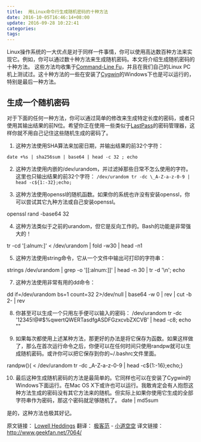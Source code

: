 ```yaml
---
title:  用Linux命令行生成随机密码的十种方法
date: 2016-10-05T16:46:14+08:00
update: 2016-09-28 10:22:41
categories:
tags:
---
```


Linux操作系统的一大优点是对于同样一件事情，你可以使用高达数百种方法来实现它。例如，你可以通过数十种方法来生成随机密码。本文将介绍生成随机密码的十种方法。
这些方法均收集于[Command-Line Fu](http://www.commandlinefu.com/commands/matching/random-password/cmFuZG9tIHBhc3N3b3Jk/sort-by-votes "commandlinefu.com")，并且在我们自己的Linux PC机上测试过。这十种方法的一些在安装了[Cygwin](http://www.cygwin.com/ "cygwin")的Windows下也是可以运行的，特别是最后一种方法。

生成一个随机密码
----------------

对于下面的任何一种方法，你可以通过简单的修改来生成特定长度的密码，或者只使用其输出结果的前N位。希望你正在使用一些类似于[LastPass](http://www.lastpass.com/ "lastpass")的密码管理器，这样你就不用自己记住这些随机生成的密码了。

1. 这种方法使用SHA算法来加密日期，并输出结果的前32个字符：

`date +%s | sha256sum | base64 | head -c 32 ; echo`


2. 这种方法使用内嵌的/dev/urandom，并过滤掉那些日常不怎么使用的字符。这里也只输出结果的前32个字符：
`/dev/urandom tr -dc \_A-Z-a-z-0-9 | head -c${1:-32};echo;`

3. 这种方法使用openssl的随机函数。如果你的系统也许没有安装openssl，你可以尝试其它九种方法或自己安装openssl。

openssl rand -base64 32


4. 这种方法类似于之前的urandom，但它是反向工作的。Bash的功能是非常强大的！

tr -cd '\[:alnum:\]' < /dev/urandom | fold -w30 | head -n1


5. 这种方法使用string命令，它从一个文件中输出可打印的字符串：

strings /dev/urandom | grep -o '\[\[:alnum:\]\]' | head -n 30 | tr -d '\\n'; echo


7. 这种方法使用非常有用的dd命令：


dd if=/dev/urandom bs=1 count=32 2>/dev/null | base64 -w 0 | rev | cut -b 2- | rev


8. 你甚至可以生成一个只用左手便可以输入的密码：
/dev/urandom tr -dc '12345!@\#$%qwertQWERTasdfgASDFGzxcvbZXCVB' | head -c8; echo ""

9. 如果每次都使用上述某种方法，那更好的办法是将它保存为函数。如果这样做了，那么在首次运行命令之后，你便可以在任何时间只使用randpw就可以生成随机密码。或许你可以把它保存到你的~/.bashrc文件里面。

randpw(){ < /dev/urandom tr -dc \_A-Z-a-z-0-9 | head -c${1:-16};echo;}

10. 最后这种生成随机密码的方法是最简单的。它同样也可以在安装了Cygwin的Windows下面运行。在Mac OS X下或许也可以运行。我敢肯定会有人抱怨这种方法生成的密码没有其它方法来的随机。但实际上如果你使用它生成的全部字符串作为密码，那这个密码就足够随机了。
date | md5sum

是的，这种方法也极其好记。

原文链接： [Lowell Heddings](http://www.howtogeek.com/howto/30184/10-ways-to-generate-a-random-password-from-the-command-line/) 翻译： [极客范](http://www.geekfan.net) - [小道空空](http://www.geekfan.net/author/wangqing/)
译文链接： <http://www.geekfan.net/7064/>
